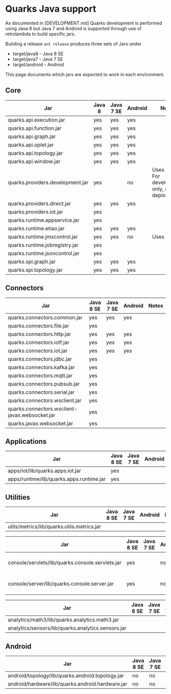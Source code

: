 # Quarks Java support

As documented in [DEVELOPMENT.md] Quarks development is performed
using Java 8 but Java 7 and Android is supported through use of
retrolambda to build specific jars.

Building a release `ant release` produces three sets of Jars under
* target/java8 - Java 8 SE
* target/java7 - Java 7 SE
* target/android - Android

This page documents which jars are expected to work in each environment.

## Core

| Jar | Java 8 | Java 7 SE | Android | Notes |
|---|---|---|---|---|
|quarks.api.execution.jar| yes | yes | yes |
|quarks.api.function.jar| yes | yes | yes |
|quarks.api.graph.jar| yes | yes | yes |
|quarks.api.oplet.jar| yes | yes | yes |
|quarks.api.topology.jar| yes | yes | yes |
|quarks.api.window.jar| yes | yes | yes |
|quarks.providers.development.jar | yes | | no | Uses JMX, For development only, not deployment |
|quarks.providers.direct.jar| yes | yes | yes |
|quarks.providers.iot.jar| yes | | |
|quarks.runtime.appservice.jar| yes | | |
|quarks.runtime.etiao.jar| yes | yes | yes |
|quarks.runtime.jmxcontrol.jar| yes | yes | no | Uses JMX |
|quarks.runtime.jobregistry.jar| yes | | |
|quarks.runtime.jsoncontrol.jar| yes | | |
|quarks.spi.graph.jar| yes | yes | yes |
|quarks.spi.topology.jar| yes | yes | yes |

## Connectors

| Jar | Java 8 SE | Java 7 SE | Android | Notes |
|---|---|---|---|---|
|quarks.connectors.common.jar | yes | yes | yes | |
|quarks.connectors.file.jar | yes | | | |
|quarks.connectors.http.jar | yes | yes | yes | |
|quarks.connectors.iotf.jar | yes | yes | yes | |
|quarks.connectors.iot.jar | yes | yes | yes | |
|quarks.connectors.jdbc.jar | yes | | | |
|quarks.connectors.kafka.jar | yes | | | |
|quarks.connectors.mqtt.jar | yes | | | |
|quarks.connectors.pubsub.jar | yes | | | |
|quarks.connectors.serial.jar | yes | | | |
|quarks.connectors.wsclient.jar | yes | | | |
|quarks.connectors.wsclient-javax.websocket.jar | yes | | | |
|quarks.javax.websocket.jar | yes | | | |

## Applications
| Jar | Java 8 SE | Java 7 SE | Android | Notes |
|---|---|---|---|---|
apps/iot/lib/quarks.apps.iot.jar | yes | | | | 
apps/runtime/lib/quarks.apps.runtime.jar | yes | | | | 

## Utilities

| Jar | Java 8 SE | Java 7 SE | Android | Notes |
|---|---|---|---|---|
|utils/metrics/lib/quarks.utils.metrics.jar | | | | |

| Jar | Java 8 SE | Java 7 SE | Android | Notes |
|---|---|---|---|---|
console/servlets/lib/quarks.console.servlets.jar | yes | | no | Uses JMX, Servlet|
console/server/lib/quarks.console.server.jar | yes | | no | Uses JMX, Servlet |

| Jar | Java 8 SE | Java 7 SE | Android | Notes |
|---|---|---|---|---|
analytics/math3/lib/quarks.analytics.math3.jar | | | | |
analytics/sensors/lib/quarks.analytics.sensors.jar | | | | |

## Android
| Jar | Java 8 SE | Java 7 SE | Android | Notes |
|---|---|---|---|---|
android/topology/lib/quarks.android.topology.jar | no | no | yes | |
android/hardware/lib/quarks.android.hardware.jar | no | no | yes | |

